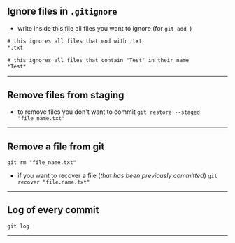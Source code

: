 ## Ignore files in `.gitignore`
- write inside this file all files you want to ignore (for `git add `)
```txt
# this ignores all files that end with .txt
*.txt

# this ignores all files that contain "Test" in their name
*Test*
```

---

## Remove files from staging 
- to remove files you don't want to commit
`git restore --staged "file_name.txt"`

---
## Remove a file from git 
`git rm "file_name.txt"`
- if you want to recover a file (*that has been previously committed*) 
`git recover "file.name.txt"`


---
## Log of every commit 
`git log`

---